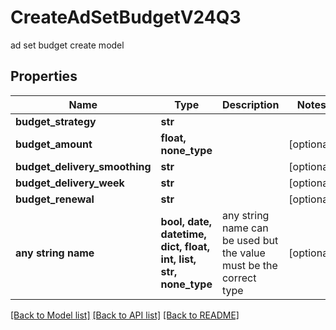 # CreateAdSetBudgetV24Q3

ad set budget create model

## Properties
Name | Type | Description | Notes
------------ | ------------- | ------------- | -------------
**budget_strategy** | **str** |  | 
**budget_amount** | **float, none_type** |  | [optional] 
**budget_delivery_smoothing** | **str** |  | [optional] 
**budget_delivery_week** | **str** |  | [optional] 
**budget_renewal** | **str** |  | [optional] 
**any string name** | **bool, date, datetime, dict, float, int, list, str, none_type** | any string name can be used but the value must be the correct type | [optional]

[[Back to Model list]](../README.md#documentation-for-models) [[Back to API list]](../README.md#documentation-for-api-endpoints) [[Back to README]](../README.md)


